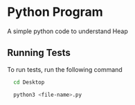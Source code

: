 
# Python Program

A simple python code to understand Heap

## Running Tests

To run tests, run the following command

```bash
  cd Desktop
```

```bash
  python3 <file-name>.py
```



